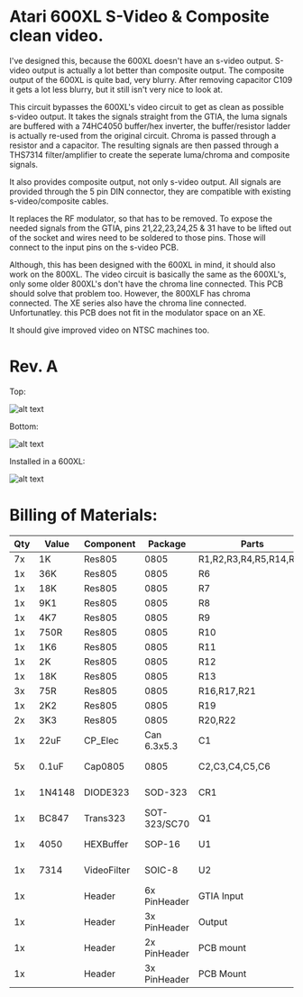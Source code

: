 # Atari 600XL S-Video & Composite clean video.

I've designed this, because the 600XL doesn't have an s-video output. S-video output is actually a lot better than composite output. The composite output of the 600XL is quite bad, very blurry. After removing capacitor C109 it gets a lot less blurry, but it still isn't very nice to look at.

This circuit bypasses the 600XL's video circuit to get as clean as possible s-video output. It takes the signals straight from the GTIA, the luma signals are buffered with a 74HC4050 buffer/hex inverter, the buffer/resistor ladder is actually re-used from the original circuit. Chroma is passed through a resistor and a capacitor.
The resulting signals are then passed through a THS7314 filter/amplifier to create the seperate luma/chroma and composite signals.

It also provides composite output, not only s-video output. All signals are provided through the 5 pin DIN connector, they are compatible with existing s-video/composite cables.

It replaces the RF modulator, so that has to be removed. To expose the needed signals from the GTIA, pins 21,22,23,24,25 & 31 have to be lifted out of the socket and wires need to be soldered to those pins. Those will connect to the input pins on the s-video PCB. 

Although, this has been designed with the 600XL in mind, it should also work on the 800XL. The video circuit is basically the same as the 600XL's, only some older 800XL's don't have the chroma line connected. This PCB should solve that problem too.
However, the 800XLF has chroma connected. The XE series also have the chroma line connected. Unfortunatley. this PCB does not fit in the modulator space on an XE.

It should give improved video on NTSC machines too.

# Rev. A

Top:

![alt text](https://github.com/redhawk668/Atari-600XL-S-Video-Composite/blob/main/Rev.%20A/Atari%20XL%20s-video%20Top.png)

Bottom:

![alt text](https://github.com/redhawk668/Atari-600XL-S-Video-Composite/blob/main/Rev.%20A/Atari%20XL%20s-video%20Bottom.png)

Installed in a 600XL:

![alt text](https://github.com/redhawk668/Atari-600XL-S-Video-Composite/blob/main/IMG_20210214_222057_1.jpg)

# Billing of Materials:

|Qty |Value  |Component    |Package          |Parts                    |Description              |
|----|-------|-------------|-----------------|-------------------------|-------------------------|
| 7x | 1K    | Res805      | 0805            | R1,R2,R3,R4,R5,R14,R15  | Resistors               |
| 1x | 36K   | Res805      | 0805            | R6                      | Resistor                |
| 1x | 18K   | Res805      | 0805            | R7                      | Resistor                |
| 1x | 9K1   | Res805      | 0805            | R8                      | Resistor                |
| 1x | 4K7   | Res805      | 0805            | R9                      | Resistor                |
| 1x | 750R  | Res805      | 0805            | R10                     | Resistor                |
| 1x | 1K6   | Res805      | 0805            | R11                     | Resistor                |
| 1x | 2K    | Res805      | 0805            | R12                     | Resistor                |
| 1x | 18K   | Res805      | 0805            | R13                     | Resistor                |
| 3x | 75R   | Res805      | 0805            | R16,R17,R21             | Resistor                |
| 1x | 2K2   | Res805      | 0805            | R19                     | Resistor                |
| 2x | 3K3   | Res805      | 0805            | R20,R22                 | Resistor                |
| 1x | 22uF  | CP_Elec     | Can 6.3x5.3     | C1                      | Electrolytic Capacitor  |
| 5x | 0.1uF | Cap0805     | 0805            | C2,C3,C4,C5,C6          | Ceramic Capacitor       |
| 1x | 1N4148| DIODE323    | SOD-323         | CR1                     | 1N4148 Diode            |
| 1x | BC847 | Trans323    | SOT-323/SC70    | Q1                      | BC847 Transistor        |
| 1x | 4050  | HEXBuffer   | SOP-16          | U1                      | 74HC4050 Buffer         |
| 1x | 7314  | VideoFilter | SOIC-8          | U2                      | THS7314 Video/Filter    |
| 1x |       | Header      | 6x PinHeader    | GTIA Input              | 6x Angled PinHeader     |
| 1x |       | Header      | 3x PinHeader    | Output                  | 3x Straight PinHeader   |
| 1x |       | Header      | 2x PinHeader    | PCB mount               | 2x Straight PinHeader   |
| 1x |       | Header      | 3x PinHeader    | PCB Mount               | 3x Straight PinHeader   |









